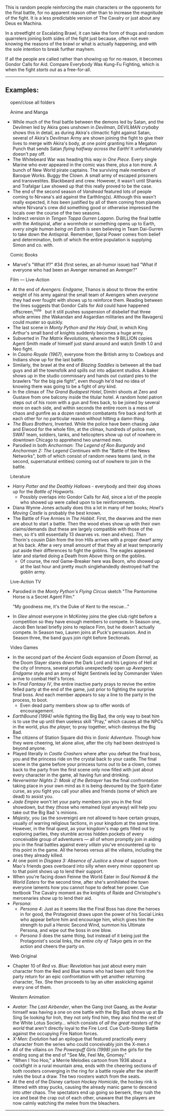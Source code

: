 This is random people reinforcing the main characters or the opponents for the final battle, for no apparent reason other than to increase the magnitude of the fight. It is a less predictable version of The Cavalry or just about any Deus ex Machina.

In a streetfight or Escalating Brawl, it can take the form of thugs and random quarrelers joining both sides of the fight just because, often not even knowing the reasons of the brawl or what is actually happening, and with the sole intention to break further mayhem.

If all the people are called rather than showing up for no reason, it becomes Gondor Calls for Aid. Compare Everybody Was Kung-Fu Fighting, which is when the fight _starts out_ as a free-for-all.

___

## Examples:

    open/close all folders 

    Anime and Manga 

-   While much of the final battle between the demons led by Satan, and the Devilmen led by Akira goes unshown in _Devilman_, _DEVILMAN crybaby_ shows this in detail, as during Akira's climactic fight against Satan, several of Akira's Devilman Army are shown joining the fight to give their lives to merge with Akira's body, at one point granting him a Megaton Punch that sends Satan _flying halfway across the Earth!_ It unfortunately doesn't pay off.
-   The Whitebeard War was heading this way in _One Piece_. Every single Marine who ever appeared in the comic was there, plus a ton more. A bunch of New World pirate captains. The surviving male members of Baroque Works. Buggy the Clown. A small army of escaped prisoners and transvestites. Blackbeard and crew. However, it wasn't until Shanks and Trafalgar Law showed up that this really proved to be the case.
-   The end of the second season of _Vandread_ featured lots of people coming to Nirvana's aid against the Earthling(s). Although this wasn't really expected, it _has_ been justified by all of them coming from planets where Nirvana's crew did something good or otherwise impressed the locals over the course of the two seasons.
-   Indirect version in _Tengen Toppa Gurren Lagann_. During the final battle with the Antispiral, after a wormhole or something opens up to Earth, _every single human being on Earth_ is seen believing in Team Dai-Gurren to take down the Antispiral. Remember, Spiral Power comes from belief and determination, both of which the entire population is supplying Simon and co. with.

    Comic Books 

-   Marvel's "What If?" #34 (first series, an all-humor issue) had "What if everyone who had been an Avenger remained an Avenger?"

    Film — Live-Action 

-   At the end of _Avengers: Endgame_, Thanos is about to throw the entire weight of his army against the small team of Avengers when _everyone_ they had ever fought with shows up to reinforce them. Reading between the lines suggests that Gondor Calls for Aid could have happened offscreen,<sup>note&nbsp;</sup>  but it still pushes suspension of disbelief that three whole armies (the Wakandan and Asgardian militaries and the Ravagers) could muster so quickly.
-   The last scene in _Monty Python and the Holy Grail_, in which King Arthur's small band of knights suddenly becomes a huge army.
-   Subverted in _The Matrix Revolutions_, wherein the 9 BILLION copies Agent Smith made of himself just stand around and watch Smith 1.0 and Neo fight.
-   In _Casino Royale (1967)_, everyone from the British army to Cowboys and Indians show up for the last battle.
-   Similarly, the brawl at the end of _Blazing Saddles_ is between all the bad guys and all the townsfolk and spills out into adjacent studios. A baker shows up in the studio commissary and hands out custard pies to the brawlers "for the big pie fight", even though he'd had no idea of knowing there was going to be a fight of _any_ kind.
-   In the climax of _The Grand Budapest Hotel_, Dimitri shoots at Zero and Gustave from one balcony inside the titular hotel. A random hotel patron steps out of his room with a gun and fires back, to be joined by several more on each side, and within seconds the entire room is a mess of chaos and gunfire as a dozen random combatants fire back and forth at each other for no particular reason without hitting a damn thing.
-   _The Blues Brothers_, Inverted. While the police have been chasing Jake and Elwood for the whole film, at the climax, hundreds of police men, SWAT team, soldiers, tanks, and helicopters show up out of nowhere in downtown Chicago to apprehend two unarmed men.
-   Parodied in both _Anchorman: The Legend of Ron Burgundy_ and _Anchorman 2: The Legend Continues_ with the "Battle of the News Networks", both of which consist of random news teams (and, in the second, supernatural entities) coming out of nowhere to join in the battle.

    Literature 

-   _Harry Potter and the Deathly Hallows_ - everybody and their dog shows up for the _Battle of Hogwarts_.
    -   Possibly overlaps into Gondor Calls for Aid, since a lot of the people who showed up were called upon to be reinforcements.
-   Diana Wynne Jones actually does this a lot in many of her books; _Howl's Moving Castle_ is probably the best known.
-   The Battle of Five Armies in _The Hobbit_. First, the dwarves and the men are about to start a battle. Then the wood elves show up with their own claims/demands (but these are largely compatible with those of the men, so it's still essentially 13 dwarves vs. men and elves). _Then_ Thorin's cousin Dáin from the Iron Hills arrives with a proper dwarf army at his back. After a very small amount of that they all at least temporarily put aside their differences to fight the goblins. The eagles appeared later and started doing a Death from Above thing on the goblins.
    -   Of course, the _real_ Game-Breaker here was Beorn, who showed up at the last hour and pretty much singlehandedly destroyed half the goblin army.

    Live-Action TV 

-   Parodied in the _Monty Python's Flying Circus_ sketch "The Pantomime Horse is a Secret Agent Film."
    
    "My goodness me, it's the Duke of Kent to the rescue..."
    
-   In _Glee_ almost everyone in McKinley joins the glee club right before a competition so they have enough members to compete. In Season one, Jacob Ben Israel briefly joins to replace Finn, but he doesn't actually compete. In Season two, Lauren joins at Puck's persuasion. And in Season three, the band guys join right before Sectionals.

    Video Games 

-   In the second part of the _Ancient Gods_ expansion of _Doom Eternal_, as the Doom Slayer stares down the Dark Lord and his Legions of Hell at the city of Immora, several portals unexpectedly open up _Avengers: Endgame_ style and an army of Night Sentinels led by Commander Valen arrive to combat Hell's forces.
-   In _Final Fantasy IV_, the entire inactive party prays to revive the entire felled party at the end of the game, just prior to fighting the surprise final boss. And each member appears to say a line to the party in the process, to boot.
    -   Even dead party members show up to offer words of encouragement.
-   _EarthBound (1994)_ while fighting the Big Bad, the only way to beat him is to use the up until then useless skill "Pray," which causes all the NPCs in the world, plus _the player,_ to pray together, which destroys the Big Bad.
-   The citizens of Station Square did this in _Sonic Adventure_. Though how they were cheering, let alone alive, after the city had been destroyed is beyond anyone.
-   Played literally in _Castle Crashers_ where after you defeat the final boss, you and the princess ride on the crystal back to your castle. The final scene in the game before your princess turns out to be a clown, comes back to the party from the first scene only now filled with just about every character in the game, all having fun and drinking.
-   _Neverwinter Nights 2: Mask of the Betrayer_ has the final confrontation taking place in your own mind as it is being devoured by the Spirit-Eater curse, as you fight you call your allies and friends (some of which are dead) to assist you.
-   _Jade Empire_ won't let your party members join you in the final showdown, but they (those who remained loyal anyway) will help you take out the Big Bad 's minions.
-   _Majesty_, you (as the sovereign) are not allowed to have certain groups, usually of warring religious factions, in your kingdom at the same time. However, in the final quest, as your kingdom's map gets filled out by exploring parties, they stumble across hidden pockets of every conceivable group of adventurers — all of whom promptly join in aiding you in the final battles against every _villain_ you've encountered up to this point in the game. All the heroes versus all the villains, including the ones they already killed.
-   At one point in _Disgaea 3: Absence of Justice_ a show of support from Mao's friends goes overboard into silly when every minor opponent up to that point shows up to lend their support.
-   When you're facing down Feinne the World Eater in _Soul Nomad & the World Eaters_ for the second time, after she's annihilated the town everyone laments how you cannot hope to defeat her power. Cue textbook The Cavalry moment as the knights of Raide and Christophe's mercenaries show up to lend their aid.
-   _Persona_:
    -   _Persona 4_: Just as it seems like the Final Boss has done the heroes in for good, the Protagonist draws upon the power of his Social Links who appear before him and encourage him, which gives him the strength to pull a Heroic Second Wind, summon his Ultimate Persona, and wipe out the boss in one blow.
    -   _Persona 5_ does the same thing, but instead of it being just the Protagonist's social links, _the entire city of Tokyo_ gets in on the action and cheers the party on.

    Web Original 

-   Chapter 10 of _Red vs. Blue: Revelation_ has just about every main character from the Red and Blue teams who had been split from the party return for an epic confrontation with yet another returning character, Tex. She then proceeds to lay an utter asskicking against every one of them.

    Western Animation 

-   _Avatar: The Last Airbender_, when the Gang (not Gaang, as the Avatar himself was having a one on one battle with the Big Bad) shows up at Ba Sing Se looking for Iroh, they not only find him, they also find the rest of the White Lotus Society... which consists of _all the great masters of the world_ that aren't directly loyal to the Fire Lord. Cue Curb-Stomp Battle against the occupying Fire Nation forces.
-   _X-Men: Evolution_ had an epilogue that featured practically every character from the series who could conceivably join the X-men.<small>◊</small>
-   All of the villains on _The Powerpuff Girls (1998)_ join the girls for the ending song at the end of "See Me, Feel Me, Gnomey."
-   "When I Yoo Hoo," a Merrie Melodies cartoon from 1936 about a cockfight in a rural mountain area, ends with the cheering sections of both roosters converging in the ring for a battle royale after the sheriff rules the bout a draw. The two roosters watch from the seats.
-   At the end of the Disney cartoon _Hockey Homicide_, the hockey rink is littered with stray pucks, causing the already manic game to descend into utter chaos. The spectators end up going so berserk, they rush the ice and beat the crap out of each other, unaware that the players are now calmly watching the melee from the bleachers.

___